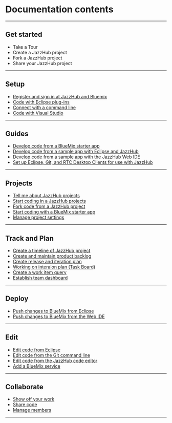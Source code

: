 # Documentation contents
***
## Get started 
* Take a Tour
* Create a JazzHub project
* Fork a JazzHub project
* Share your JazzHub project 
***
## Setup
* [Register and sign in at JazzHub and Bluemix](Setup/registerandsignin)
* [Code with Eclipse plug-ins](Setup/eclipseclient)
* [Connect with a command line](Setup/commandline)
* [Code with Visual Studio](Setup/visualstudio)
***
## Guides
* [Develop code from a BlueMix starter app](Guides/guidebm)
* [Develop code from a sample app with Eclipse and JazzHub](Guides/guidejheclipse)
* [Develop code from a sample app with the JazzHub Web IDE](Guides/guidejhwebide)
* [Set up Eclipse, Git, and RTC Desktop Clients for use with JazzHub](Guides/guidesetup)
***
## Projects
* [Tell me about JazzHub projects](Projects/projects)
* [Start coding in a JazzHub projects](Projects/createproject)
* [Fork code from a JazzHub project](Projects/forkproject)
* [Start coding with a BlueMix starter app](Projects/starterapp)
* [Manage project settings](Projects/manageprojectsettings)
***
## Track and Plan
* [Create a timeline of JazzHub project](TrackPlan/timeline)
* [Create and maintain product backlog](TrackPlan/productbacklog)
* [Create release and iteration plan](TrackPlan/releaseplan)
* [Working on interaion plan (Task Board)](TrackPlan/taskboard)
* [Create a work item query](TrackPlan/workitemquery)
* [Establish team dashboard](TrackPlan/dashboard)
***
## Deploy
* [Push changes to BlueMix from Eclipse](Deploy/pushfromeclipse)
* [Push changes to BlueMix from the Web IDE](Deploy/pushfromjh)
***
## Edit
* [Edit code from Eclipse](Edit/editeclipse)
* [Edit code from the Git command line](Edit/editgitcmdline)
* [Edit code from the JazzHub code editor](Edit/editjheditor)
* [Add a BlueMix service](Edit/addbmservice)
***
## Collaborate
* [Show off your work](Collaborate/invite)
* [Share code](Collaborate/sharecode)
* [Manage members](Collaborate/managembrs)
***